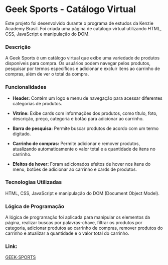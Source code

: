 # Geek Sports - Catálogo Virtual

Este projeto foi desenvolvido durante o programa de estudos da Kenzie Academy Brasil. Foi criada uma página de catálogo virtual utilizando HTML, CSS, JavaScript e manipulação do DOM.

### Descrição

A Geek Sports é um catálogo virtual que exibe uma variedade de produtos disponíveis para compra. Os usuários podem navegar pelos produtos, pesquisar por termos específicos e adicionar e excluir itens ao carrinho de compras, além de ver o total da compra.

### Funcionalidades

- **Header:** Contém um logo e menu de navegação para acessar diferentes categorias de produtos.

- **Vitrine:** Exibe cards com informações dos produtos, como título, foto, descrição, preço, categoria e botão para adicionar ao carrinho.

- **Barra de pesquisa:** Permite buscar produtos de acordo com um termo digitado.

- **Carrinho de compras:** Permite adicionar e remover produtos, atualizando automaticamente o valor total e a quantidade de itens no carrinho.

- **Efeitos de hover:** Foram adicionados efeitos de hover nos itens do menu, botões de adicionar ao carrinho e cards de produtos.

### Tecnologias Utilizadas

HTML, CSS, JavaScript e manipulação do DOM (Document Object Model).

### Lógica de Programação

A lógica de programação foi aplicada para manipular os elementos da página, realizar buscas por palavras-chave, filtrar os produtos por categoria, adicionar produtos ao carrinho de compras, remover produtos do carrinho e atualizar a quantidade e o valor total do carrinho.

### Link:

[GEEK-SPORTS](https://e-commerce-dom-stafski.vercel.app/)
